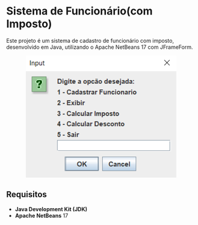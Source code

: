 # Sistema de Funcionário(com Imposto)  

Este projeto é um sistema de cadastro de funcionário com imposto, desenvolvido em Java, utilizando o Apache NetBeans 17 com JFrameForm.

<div align="center">
  <img src="https://github.com/lucassantos540/ProjFuncionarioImposto/blob/main/preview.png?raw=true" alt="SistemaDeFuncionarioImposto" width="400px">
</div>

## Requisitos

- **Java Development Kit (JDK)**
- **Apache NetBeans** 17

